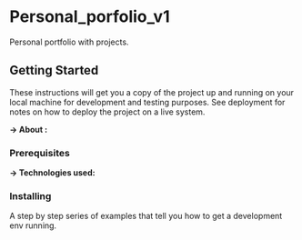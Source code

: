 # Personal_porfolio_v1


Personal portfolio with projects.

## Getting Started

These instructions will get you a copy of the project up and running on your local machine for development and testing purposes. See deployment for notes on how to deploy the project on a live system.

<b>-> About : </b> 

### Prerequisites

<b>-> Technologies used: </b> 

### Installing 

A step by step series of examples that tell you how to get a development env running.
